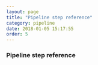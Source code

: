 ```yaml
---
layout: page
title: "Pipeline step reference"
category: pipeline
date: 2018-01-05 15:17:55
order: 5
---
```

### Pipeline step reference